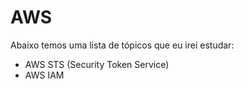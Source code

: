# AWS

Abaixo temos uma lista de tópicos que eu irei estudar:

- AWS STS (Security Token Service)
- AWS IAM